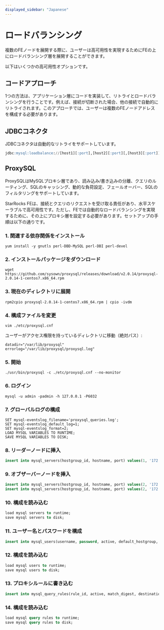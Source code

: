 ```yaml
---
displayed_sidebar: "Japanese"
---
```


# ロードバランシング

複数のFEノードを展開する際に、ユーザーは高可用性を実現するためにFEの上にロードバランシング層を展開することができます。

以下はいくつかの高可用性オプションです。

## コードアプローチ

1つの方法は、アプリケーション層にコードを実装して、リトライとロードバランシングを行うことです。例えば、接続が切断された場合、他の接続で自動的にリトライされます。このアプローチでは、ユーザーは複数のFEノードアドレスを構成する必要があります。

## JDBCコネクタ

JDBCコネクタは自動的なリトライをサポートしています。

~~~sql
jdbc:mysql:loadbalance://[host1][:port],[host2][:port][,[host3][:port]]...[/[database]][?propertyName1=propertyValue1[&propertyName2=propertyValue2]...]
~~~

## ProxySQL

ProxySQLはMySQLプロキシ層であり、読み込み/書き込みの分離、クエリのルーティング、SQLのキャッシング、動的な負荷設定、フェールオーバー、SQLのフィルタリングをサポートしています。

StarRocks FEは、接続とクエリのリクエストを受け取る責任があり、水平スケーラブルで高可用性です。ただし、FEでは自動的なロードバランシングを実現するために、その上にプロキシ層を設定する必要があります。セットアップの手順は以下の通りです。

### 1. 関連する依存関係をインストール

~~~shell
yum install -y gnutls perl-DBD-MySQL perl-DBI perl-devel
~~~

### 2. インストールパッケージをダウンロード

~~~shell
wget https://github.com/sysown/proxysql/releases/download/v2.0.14/proxysql-2.0.14-1-centos7.x86_64.rpm
~~~

### 3. 現在のディレクトリに展開

~~~shell
rpm2cpio proxysql-2.0.14-1-centos7.x86_64.rpm | cpio -ivdm
~~~

### 4. 構成ファイルを変更

~~~shell
vim ./etc/proxysql.cnf 
~~~

ユーザーがアクセス権限を持っているディレクトリに移動（絶対パス）:

~~~vim
datadir="/var/lib/proxysql"
errorlog="/var/lib/proxysql/proxysql.log"
~~~

### 5. 開始

~~~shell
./usr/bin/proxysql -c ./etc/proxysql.cnf --no-monitor
~~~

### 6. ログイン

~~~shell
mysql -u admin -padmin -h 127.0.0.1 -P6032
~~~

### 7. グローバルログの構成

~~~shell
SET mysql-eventslog_filename='proxysql_queries.log';
SET mysql-eventslog_default_log=1;
SET mysql-eventslog_format=2;
LOAD MYSQL VARIABLES TO RUNTIME;
SAVE MYSQL VARIABLES TO DISK;
~~~

### 8. リーダーノードに挿入

~~~sql
insert into mysql_servers(hostgroup_id, hostname, port) values(1, '172.26.92.139', 8533);
~~~

### 9. オブザーバーノードを挿入

~~~sql
insert into mysql_servers(hostgroup_id, hostname, port) values(2, '172.26.34.139', 9931);
insert into mysql_servers(hostgroup_id, hostname, port) values(2, '172.26.34.140', 9931);
~~~

### 10. 構成を読み込む

~~~sql
load mysql servers to runtime;
save mysql servers to disk;
~~~

### 11. ユーザー名とパスワードを構成

~~~sql
insert into mysql_users(username, password, active, default_hostgroup, backend, frontend) values('root', '*94BDCEBE19083CE2A1F959FD02F964C7AF4CFC29', 1, 1, 1, 1);
~~~

### 12. 構成を読み込む

~~~sql
load mysql users to runtime; 
save mysql users to disk;
~~~

### 13. プロキシルールに書き込む

~~~sql
insert into mysql_query_rules(rule_id, active, match_digest, destination_hostgroup, mirror_hostgroup, apply) values(1, 1, '.', 1, 2, 1);
~~~

### 14. 構成を読み込む

~~~sql
load mysql query rules to runtime; 
save mysql query rules to disk;
~~~